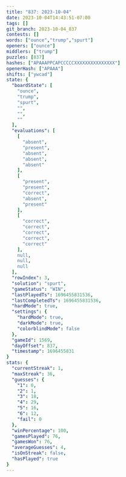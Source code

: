 ```yaml
---
title: "837: 2023-10-04"
date: 2023-10-04T14:43:51-07:00
tags: []
git_branch: 2023-10-04_837
contests: []
words: ["ounce","trump","spurt"]
openers: ["ounce"]
middlers: ["trump"]
puzzles: [837]
hashes: ["APAAAPPCAPCCCCCXXXXXXXXXXXXXXX"]
openerHash: ["APAAA"]
shifts: ["ywcad"]
state: {
  "boardState": [
    "ounce",
    "trump",
    "spurt",
    "",
    "",
    ""
  ],
  "evaluations": [
    [
      "absent",
      "present",
      "absent",
      "absent",
      "absent"
    ],
    [
      "present",
      "present",
      "correct",
      "absent",
      "present"
    ],
    [
      "correct",
      "correct",
      "correct",
      "correct",
      "correct"
    ],
    null,
    null,
    null
  ],
  "rowIndex": 3,
  "solution": "spurt",
  "gameStatus": "WIN",
  "lastPlayedTs": 1696455831536,
  "lastCompletedTs": 1696455831536,
  "hardMode": true,
  "settings": {
    "hardMode": true,
    "darkMode": true,
    "colorblindMode": false
  },
  "gameId": 1569,
  "dayOffset": 837,
  "timestamp": 1696455831
}
stats: {
  "currentStreak": 1,
  "maxStreak": 36,
  "guesses": {
    "1": 0,
    "2": 1,
    "3": 18,
    "4": 29,
    "5": 16,
    "6": 12,
    "fail": 0
  },
  "winPercentage": 100,
  "gamesPlayed": 76,
  "gamesWon": 76,
  "averageGuesses": 4,
  "isOnStreak": false,
  "hasPlayed": true
}
---
```

<!-- more -->
